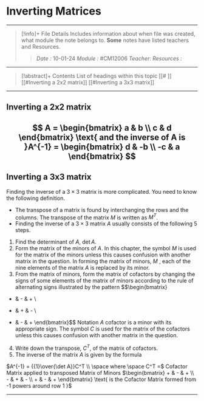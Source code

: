 # Inverting Matrices
---
> [!info]+ File Details
> Includes information about when file was created, what module the note belongs to. **Some** notes have listed teachers and Resources.
> > *Date :* 10-01-24
> > *Module :* #CM12006 
> > *Teacher*: 
> > *Resources :*

---
> [!abstract]+ Contents
> List of headings within this topic
> [[# ]]  [[#Inverting a 2x2 matrix]]
> [[#Inverting a 3x3 matrix]]

--- 
## Inverting a 2x2 matrix

$$ A = \begin{bmatrix} 
a & b \\ 
c & d \end{bmatrix} \text{ and the inverse of A is }A^{-1} = \begin{bmatrix} 
d & -b \\ 
-c & a \end{bmatrix}  $$
 ---
## Inverting a 3x3 matrix
Finding the inverse of a $3 \times 3$ matrix is more complicated. You need to know the following definition.
- The transpose of a matrix is found by interchanging the rows and the columns.
The transpose of the matrix $M$ is written as $M^T$.
- Finding the inverse of a $3 \times 3$ matrix $A$ usually consists of the following 5 steps.
1. Find the determinant of $A$, $\det A$.
2. Form the matrix of the minors of $A$. In this chapter, the symbol $M$ is used for the matrix of the minors unless this causes confusion with another matrix in the question.
In forming the matrix of minors, $M$ , each of the nine elements of the matrix $A$ is replaced by its minor.
3. From the matrix of minors, form the matrix of cofactors by changing the signs of some elements of the matrix of minors according to the rule of alternating signs illustrated by the pattern
$$\begin{bmatrix} 
+ & - & + \\ 
- & + & - \\ 
+ & - & + \end{bmatrix}$$
Notation $A$ cofactor is a minor with its
appropriate sign.
The symbol $C$ is used for the matrix of the cofactors unless this causes confusion with another matrix in the question.
4. Write down the transpose, $C^T$, of the matrix of cofactors.
5. The inverse of the matrix $A$ is given by the formula

$A^{-1} = {{1}\over{\det A}}C^T \\ \space where \space C^T =$ Cofactor Matrix applied to transposed Matrix of Minors   $\begin{bmatrix} + & - & + \\ - & + & - \\ + & - & + \end{bmatrix} \text{ is the Cofactor Matrix formed from -1 powers around row 1 }$

---
